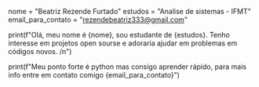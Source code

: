 nome = "Beatriz Rezende Furtado"
estudos = "Analise de sistemas - IFMT"
email_para_contato = "rezendebeatriz333@gmail.com" 

print(f"Olá, meu nome é {nome}, sou estudante de {estudos}. Tenho interesse em projetos open sourse e adoraria ajudar em problemas em códigos novos. /n")

print(f"Meu ponto forte é python mas consigo aprender rápido, para mais info entre em contato comigo {email_para_contato}")

